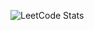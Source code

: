 ![LeetCode Stats](https://leetcode.card.workers.dev/Krixhnnna?theme=auto&font=baloo&extension=null)
